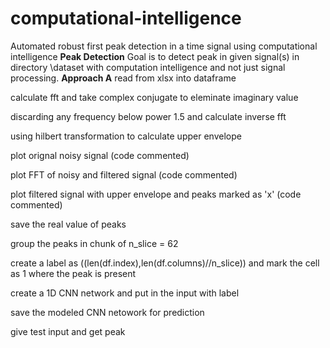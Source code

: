 # computational-intelligence
Automated robust first peak detection in a time signal using computational intelligence
**Peak Detection**
Goal is to detect peak in given signal(s) in directory \dataset with computation intelligence and not just signal processing.
**Approach A**
read from xlsx into dataframe

calculate fft and take complex conjugate to eleminate imaginary value

discarding any frequency below power 1.5 and calculate inverse fft

using hilbert transformation to calculate upper envelope

plot orignal noisy signal (code commented)

plot FFT of noisy and filtered signal (code commented)

plot filtered signal with upper envelope and peaks marked as 'x' (code commented)

save the real value of peaks

group the peaks in chunk of n_slice = 62

create a label as ((len(df.index),len(df.columns)//n_slice)) and mark the cell as 1 where the peak is present

create a 1D CNN network and put in the input with label

save the modeled CNN netowork for prediction

give test input and get peak
